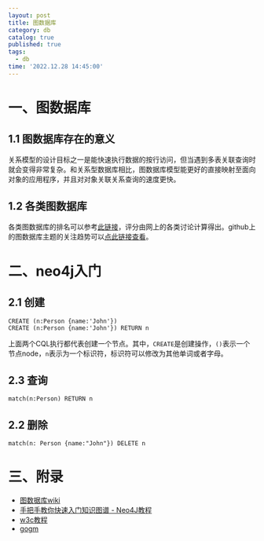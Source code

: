 ```yaml
---
layout: post
title: 图数据库
category: db
catalog: true
published: true
tags:
  - db
time: '2022.12.28 14:45:00'
---
```

# 一、图数据库
## 1.1 图数据库存在的意义
关系模型的设计目标之一是能快速执行数据的按行访问，但当遇到多表关联查询时就会变得非常复杂。和关系型数据库相比，图数据库模型能更好的直接映射至面向对象的应用程序，并且对对象关联关系查询的速度更快。

## 1.2 各类图数据库
各类图数据库的排名可以参考[此链接](https://db-engines.com/en/ranking/graph+dbms)，评分由网上的各类讨论计算得出。github上的图数据库主题的关注趋势可以[点此链接查看](https://github.com/topics/graph-database)。

# 二、neo4j入门
## 2.1 创建
```
CREATE (n:Person {name:'John'})
CREATE (n:Person {name:'John'}) RETURN n
```
上面两个CQL执行都代表创建一个节点。其中，`CREATE`是创建操作，`()`表示一个节点node，`n`表示为一个标识符，标识符可以修改为其他单词或者字母。

## 2.3 查询
```
match(n:Person) RETURN n
```

## 2.2 删除
```
match(n: Person {name:"John"}) DELETE n
```

# 三、附录
- [图数据库wiki](https://en.wikipedia.org/wiki/Graph_database)   
- [手把手教你快速入门知识图谱 - Neo4J教程](https://zhuanlan.zhihu.com/p/88745411)   
- [w3c教程](https://www.w3cschool.cn/neo4j/)   
- [gogm](https://github.com/mindstand/gogm)
